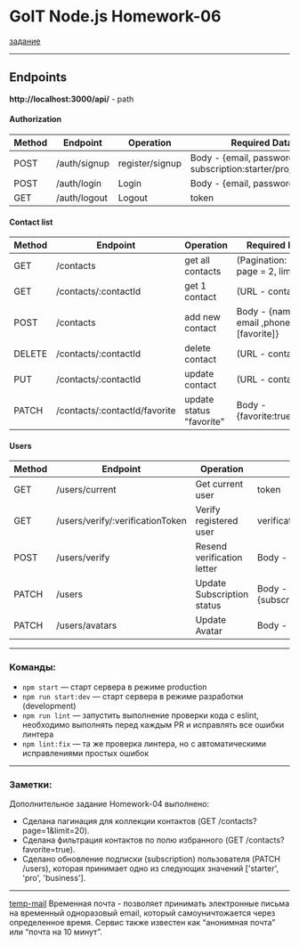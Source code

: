 # GoIT Node.js Homework-06

[задание](https://github.com/goitacademy/nodejs-homework/tree/master/homework-06)

---

## Endpoints

**http://localhost:3000/api/** - path

#### Authorization

| Method | Endpoint     | Operation       | Required Data                                               |
| ------ | ------------ | --------------- | ----------------------------------------------------------- |
| POST   | /auth/signup | register/signup | Body - {email, password, subscription:starter/pro/business} |
| POST   | /auth/login  | Login           | Body - {email, password}                                    |
| GET    | /auth/logout | Logout          | token                                                       |

#### Contact list

| Method | Endpoint                      | Operation                | Required Data                             |
| ------ | ----------------------------- | ------------------------ | ----------------------------------------- |
| GET    | /contacts                     | get all contacts         | (Pagination: URL - page = 2, limit = 4)   |
| GET    | /contacts/:contactId          | get 1 contact            | (URL - contactId)                         |
| POST   | /contacts                     | add new contact          | Body - {name, email ,phone, \[favorite\]} |
| DELETE | /contacts/:contactId          | delete contact           | (URL - contactId)                         |
| PUT    | /contacts/:contactId          | update contact           | (URL - contactId)                         |
| PATCH  | /contacts/:contactId/favorite | update status "favorite" | Body - {favorite:true/false}              |

#### Users

| Method | Endpoint                         | Operation                  | Required Data                              |
| ------ | -------------------------------- | -------------------------- | ------------------------------------------ |
| GET    | /users/current                   | Get current user           | token                                      |
| GET    | /users/verify/:verificationToken | Verify registered user     | verificationToken                          |
| POST   | /users/verify                    | Resend verification letter | Body - email                               |
| PATCH  | /users                           | Update Subscription status | Body - {subscription:starter/pro/business} |
| PATCH  | /users/avatars                   | Update Avatar              | Body - image file                          |

---

### Команды:

- `npm start` &mdash; старт сервера в режиме production
- `npm run start:dev` &mdash; старт сервера в режиме разработки (development)
- `npm run lint` &mdash; запустить выполнение проверки кода с eslint, необходимо
  выполнять перед каждым PR и исправлять все ошибки линтера
- `npm lint:fix` &mdash; та же проверка линтера, но с автоматическими
  исправлениями простых ошибок

---

### Заметки:

Дополнительное задание Homework-04 выполнено:

- Сделана пагинация для коллекции контактов (GET /contacts?page=1&limit=20).
- Сделана фильтрация контактов по полю избранного (GET /contacts?favorite=true).
- Сделано обновление подписки (subscription) пользователя (PATCH /users),
  которая принимает одно из следующих значений ['starter', 'pro', 'business'].

---

[temp-mail](https://temp-mail.org/ru/) Временная почта - позволяет принимать
электронные письма на временный одноразовый email, который самоуничтожается
через определенное время. Сервис также известен как “анонимная почта” или “почта
на 10 минут”.

